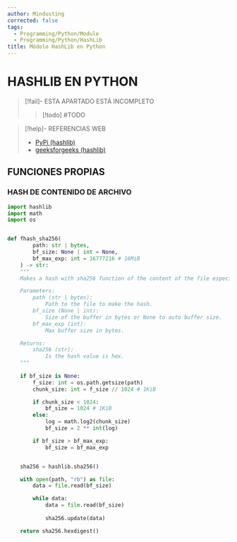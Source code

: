 ```yaml
---
author: Mindusting
corrected: false
tags:
  - Programming/Python/Module
  - Programming/Python/HashLib
title: Módolo HashLib en Python
---
```


# HASHLIB EN PYTHON

> [!fail]- ESTA APARTADO ESTÁ INCOMPLETO
> > [!todo] #TODO

> [!help]- REFERENCIAS WEB
> - [PyPi (hashlib)](https://pypi.org/project/hashlib/)
> - [geeksforgeeks (hashlib)](https://www.geeksforgeeks.org/hashlib-module-in-python/)

## FUNCIONES PROPIAS

### HASH DE CONTENIDO DE ARCHIVO

```python
import hashlib
import math
import os


def fhash_sha256(
        path: str | bytes,
        bf_size: None | int = None,
        bf_max_exp: int = 16777216 # 16MiB
    ) -> str:
    """
    Makes a hash with sha256 function of the content of the file especified.

    Parameters:
        path (str | bytes):
            Path to the file to make the hash.
        bf_size (None | int):
            Size of the buffer in bytes or None to auto buffer size.
        bf_max_exp (int):
            Max buffer size in bytes.

    Returns:
        sha256 (str):
            Is the hash value is hex.
    """
    
    if bf_size is None:
        f_size: int = os.path.getsize(path)
        chunk_size: int = f_size // 1024 # 1KiB

        if chunk_size < 1024:
            bf_size = 1024 # 1KiB
        else:
            log = math.log2(chunk_size)
            bf_size = 2 ** int(log)

        if bf_size > bf_max_exp:
            bf_size = bf_max_exp


    sha256 = hashlib.sha256()

    with open(path, "rb") as file:
        data = file.read(bf_size)

        while data:
            data = file.read(bf_size)
            
            sha256.update(data)

    return sha256.hexdigest()
```
